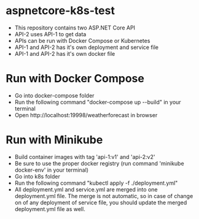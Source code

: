 # aspnetcore-k8s-test

- This repository contains two ASP.NET Core API
- API-2 uses API-1 to get data
- APIs can be run with Docker Compose or Kubernetes
- API-1 and API-2 has it's own deployment and service file
- API-1 and API-2 has it's own docker file

# Run with Docker Compose 
- Go into docker-compose folder
- Run the following command "docker-compose up --build" in your terminal
- Open http://localhost:19998/weatherforecast in browser

# Run with Minikube
- Build container images with tag 'api-1:v1' and 'api-2:v2'
- Be sure to use the proper docker registry (run command 'minikube docker-env' in your terminal)
- Go into k8s folder
- Run the following command "kubectl apply -f ./deployment.yml"
- All deployment.yml and service.yml are merged into one deployment.yml file. The merge is not automatic, so in case of change on of any deployment of service file, you should update the merged deployment.yml file as well.
